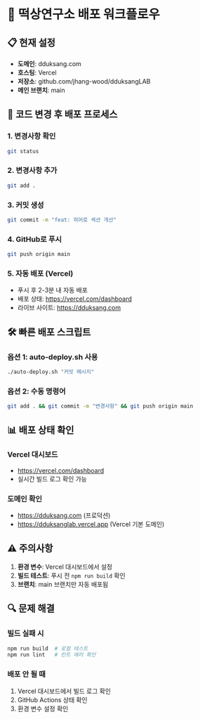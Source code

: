 # 🚀 떡상연구소 배포 워크플로우

## 📋 현재 설정
- **도메인**: dduksang.com
- **호스팅**: Vercel
- **저장소**: github.com/jhang-wood/dduksangLAB
- **메인 브랜치**: main

## 🔧 코드 변경 후 배포 프로세스

### 1. 변경사항 확인
```bash
git status
```

### 2. 변경사항 추가
```bash
git add .
```

### 3. 커밋 생성
```bash
git commit -m "feat: 히어로 섹션 개선"
```

### 4. GitHub로 푸시
```bash
git push origin main
```

### 5. 자동 배포 (Vercel)
- 푸시 후 2-3분 내 자동 배포
- 배포 상태: https://vercel.com/dashboard
- 라이브 사이트: https://dduksang.com

## 🛠️ 빠른 배포 스크립트

### 옵션 1: auto-deploy.sh 사용
```bash
./auto-deploy.sh "커밋 메시지"
```

### 옵션 2: 수동 명령어
```bash
git add . && git commit -m "변경사항" && git push origin main
```

## 📊 배포 상태 확인

### Vercel 대시보드
- https://vercel.com/dashboard
- 실시간 빌드 로그 확인 가능

### 도메인 확인
- https://dduksang.com (프로덕션)
- https://dduksanglab.vercel.app (Vercel 기본 도메인)

## ⚠️ 주의사항

1. **환경 변수**: Vercel 대시보드에서 설정
2. **빌드 테스트**: 푸시 전 `npm run build` 확인
3. **브랜치**: main 브랜치만 자동 배포됨

## 🔍 문제 해결

### 빌드 실패 시
```bash
npm run build  # 로컬 테스트
npm run lint   # 린트 에러 확인
```

### 배포 안 될 때
1. Vercel 대시보드에서 빌드 로그 확인
2. GitHub Actions 상태 확인
3. 환경 변수 설정 확인